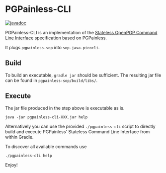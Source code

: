 <!--
SPDX-FileCopyrightText: 2021 Paul Schaub <vanitasvitae@fsfe.org>

SPDX-License-Identifier: Apache-2.0
-->

# PGPainless-CLI

[![javadoc](https://javadoc.io/badge2/org.pgpainless/pgpainless-cli/javadoc.svg)](https://javadoc.io/doc/org.pgpainless/pgpainless-cli)

PGPainless-CLI is an implementation of the [Stateless OpenPGP Command Line Interface](https://tools.ietf.org/html/draft-dkg-openpgp-stateless-cli-01) specification based on PGPainless.

It plugs `pgpainless-sop` into `sop-java-picocli`.

## Build
To build an executable, `gradle jar` should be sufficient. The resulting jar file can be found in `pgpainless-sop/build/libs/`.

## Execute

The jar file produced in the step above is executable as is.

```
java -jar pgpainless-cli-XXX.jar help
```

Alternatively you can use the provided `./pgpainless-cli` script to directly build and execute PGPainless' Stateless Command Line Interface from within Gradle.

To discover all available commands use

```
./pgpainless-cli help
```

Enjoy!
